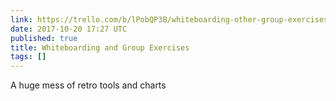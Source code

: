 ```yaml
---
link: https://trello.com/b/lPobQP3B/whiteboarding-other-group-exercises-thd
date: 2017-10-20 17:27 UTC
published: true
title: Whiteboarding and Group Exercises
tags: []
---
```


A huge mess of retro tools and charts
